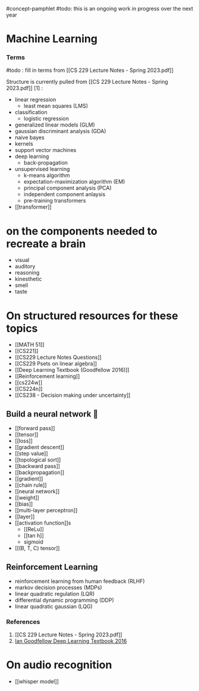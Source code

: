 #concept-pamphlet 
#todo: this is an ongoing work in progress over the next year

# Machine Learning
### Terms
#todo : fill in terms from [[CS 229 Lecture Notes - Spring 2023.pdf]]

Structure is currently pulled from [[CS 229 Lecture Notes - Spring 2023.pdf]] [1] :

- linear regression
	- least mean squares (LMS)
- classification
	- logistic regression
- generalized linear models (GLM)
- gaussian discriminant analysis (GDA)
- naive bayes
- kernels
- support vector machines
- deep learning
	- back-propagation
- unsupervised learning
	- k-means algorithm
	- expectation-maximization algorithm (EM)
	- principal component analysis (PCA)
	- independent component anlaysis
	- pre-training transformers
- [[transformer]]

# on the components needed to recreate a brain
- visual
- auditory
- reasoning
- kinesthetic
- smell
- taste

# On structured resources for these topics
- [[MATH 51]]
- [[CS221]]
- [[CS229 Lecture Notes Questions]]
- [[CS229 Psets on linear algebra]]
- [[Deep Learning Textbook (Goodfellow 2016)]]
- [[Reinforcement learning]]
- [[cs224w]]
- [[CS224n]]
- [[CS238 - Decision making under uncertainty]]


## Build a neural network 🧸
- [[forward pass]]
- [[tensor]]
- [[loss]]
- [[gradient descent]]
- [[step value]]
- [[topological sort]]
- [[backward pass]]
- [[backpropagation]]
- [[gradient]]
- [[chain rule]]
- [[neural network]]
- [[weight]]
- [[bias]]
- [[multi-layer perceptron]]
- [[layer]]
- [[activation function]]s
	- [[ReLu]] 
	- [[tan h]]
	- sigmoid
- [[(B, T, C) tensor]]

## Reinforcement Learning
- reinforcement learning from human feedback (RLHF)
- markov decision processes (MDPs)
- linear quadratic regulation (LQR)
- differential dynamic programming (DDP)
- linear quadratic gaussian (LQG)

### References
1. [[CS 229 Lecture Notes - Spring 2023.pdf]]
2. [Ian Goodfellow Deep Learning Textbook 2016](https://www.deeplearningbook.org/)

# On audio recognition
- [[whisper model]]

